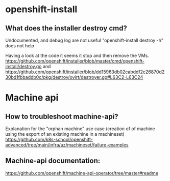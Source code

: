# openshift-install

## What does the installer destroy cmd?

Undocumented, and debug log are not useful
"openshift-install destroy -h" does not help

Having a look at the code it seems it stop and then remove the VMs.
https://github.com/openshift/installer/blob/master/cmd/openshift-install/destroy.go
and https://github.com/openshift/installer/blob/dd15963db02cabddf2c26870d230bd1fbbaddb0c/pkg/destroy/ovirt/destroyer.go#L63C2-L63C24

# Machine api

## How to troubleshoot machine-api?

Explanation for the "orphan machine" use case (creation of of machine using the export of an existing machine in a machineset)
https://github.com/k8s-school/openshift-advanced/tree/main/infra/az/machineset/failure-examples

## Machine-api documentation:

https://github.com/openshift/machine-api-operator/tree/master#readme

